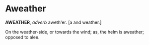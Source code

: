 # Aweather

**AWEATHER**, _adverb_ aweth'er. \[a and weather.\]

On the weather-side, or towards the wind; as, the helm is aweather; opposed to alee.